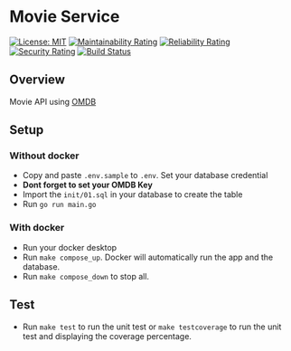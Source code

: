# Movie Service

[![License: MIT](https://img.shields.io/badge/License-MIT-yellow.svg)](https://opensource.org/licenses/MIT) [![Maintainability Rating](https://sonarcloud.io/api/project_badges/measure?project=vinbyte_movies&metric=sqale_rating)](https://sonarcloud.io/dashboard?id=vinbyte_movies) [![Reliability Rating](https://sonarcloud.io/api/project_badges/measure?project=vinbyte_movies&metric=reliability_rating)](https://sonarcloud.io/dashboard?id=vinbyte_movies) [![Security Rating](https://sonarcloud.io/api/project_badges/measure?project=vinbyte_movies&metric=security_rating)](https://sonarcloud.io/dashboard?id=vinbyte_movies) [![Build Status](https://cloud.drone.io/api/badges/vinbyte/movies/status.svg)](https://cloud.drone.io/vinbyte/movies)

## Overview

Movie API using [OMDB](http://www.omdbapi.com/)

## Setup

### Without docker

- Copy and paste `.env.sample` to `.env`. Set your database credential
- **Dont forget to set your OMDB Key**
- Import the `init/01.sql` in your database to create the table
- Run `go run main.go`

### With docker

- Run your docker desktop
- Run `make compose_up`. Docker will automatically run the app and the database.
- Run `make compose_down` to stop all.

## Test

- Run `make test` to run the unit test or `make testcoverage` to run the unit test and displaying the coverage percentage.
